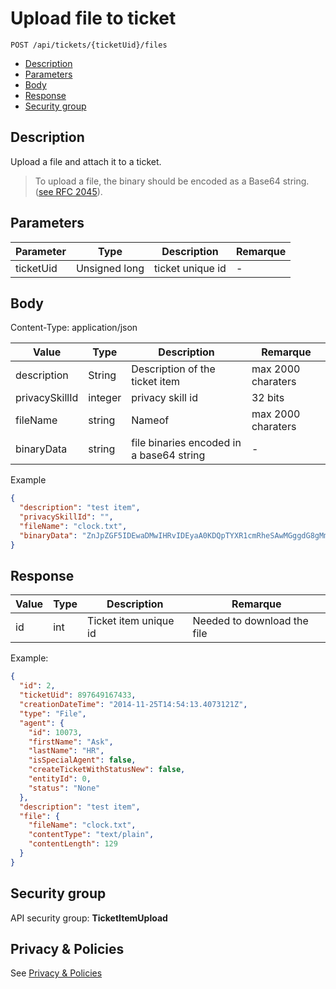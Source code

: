# Upload file to ticket
```
POST /api/tickets/{ticketUid}/files
```
* [Description](#description)
* [Parameters](#parameters)
* [Body](#body)
* [Response](#response)
* [Security group](#security-group)

## Description

Upload a file and attach it to a ticket.
> To upload a file, the binary should be encoded as a Base64 string. ([see RFC 2045](http://tools.ietf.org/html/rfc2045)).

## Parameters

| Parameter | Type          | Description       | Remarque  |
|-----------|---------------|-------------------|-----------|
| ticketUid | Unsigned long | ticket unique id  | -         |

## Body

Content-Type: application/json

| Value           | Type    | Description                               | Remarque            |
|-----------------|---------|-------------------------------------------|---------------------|
| description     | String  | Description of the ticket item            | max 2000 charaters  |
| privacySkillId  | integer | privacy skill id                          | 32 bits             |
| fileName        | string  | Nameof                                    | max 2000 charaters  |
| binaryData      | string  | file binaries encoded in a base64 string  | -                   |

Example

```json
{
  "description": "test item",
  "privacySkillId": "",
  "fileName": "clock.txt",
  "binaryData": "ZnJpZGF5IDEwaDMwIHRvIDEyaA0KDQpTYXR1cmRheSAwMGggdG8gMmgzMCAm\nIDEwaCB0byAxNWggJiAyMmggdG8gMjNoMzANClN1bmRheSAxMGggdG8gMTNo\nDQoNCg0KMWgzMA0KMmgzMA0KNWgNCjFoMzANCjNoDQoNCjEzaDMw\n"
}
```

## Response

| Value | Type  | Description           | Remarque                    |
|-------|-------|-----------------------|-----------------------------|
| id    | int   | Ticket item unique id | Needed to download the file |

Example:

```json
{
  "id": 2,
  "ticketUid": 897649167433,
  "creationDateTime": "2014-11-25T14:54:13.4073121Z",
  "type": "File",
  "agent": {
    "id": 10073,
    "firstName": "Ask",
    "lastName": "HR",
    "isSpecialAgent": false,
    "createTicketWithStatusNew": false,
    "entityId": 0,
    "status": "None"
  },
  "description": "test item",
  "file": {
    "fileName": "clock.txt",
    "contentType": "text/plain",
    "contentLength": 129
  }
}
```

## Security group

API security group: **TicketItemUpload**


## Privacy & Policies

See [Privacy & Policies](/docs/PrivacyAndPolicies)